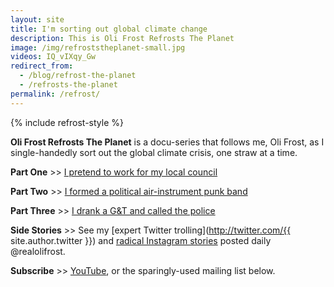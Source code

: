```yaml
---
layout: site
title: I'm sorting out global climate change
description: This is Oli Frost Refrosts The Planet
image: /img/refroststheplanet-small.jpg
videos: IQ_vIXqy_Gw
redirect_from:
  - /blog/refrost-the-planet
  - /refrosts-the-planet
permalink: /refrost/
---
```


{% include refrost-style %}

<div class="youtube-player" data-id="{{ page.videos }}" data-thumb="{{ page.image }}"></div>

**Oli Frost Refrosts The Planet** is a docu-series that follows me, Oli Frost, as I single-handedly sort out the global climate crisis, one straw at a time.

**Part One** >> [I pretend to work for my local council](/blog/little-tips/)

<div class="youtube-player" data-id="7vWxYzrgqIc" data-thumb="https://i.ytimg.com/vi/7vWxYzrgqIc/maxresdefault.jpg "></div>

**Part Two** >> [I formed a political air-instrument punk band](/blog/pollution-solution/)

<div class="youtube-player" data-id="5gshFGOR-IY" data-thumb="https://i.ytimg.com/vi/5gshFGOR-IY/maxresdefault.jpg"></div>

**Part Three** >> [I drank a G&T and called the police](/blog/domestic-rebellion/)

<div class="youtube-player" data-id="Af5Fk8wVfOU" data-thumb="https://i.ytimg.com/vi/Af5Fk8wVfOU/maxresdefault.jpg"></div>

**Side Stories**  >>
See my [expert Twitter trolling](http://twitter.com/{{ site.author.twitter }}) and [radical Instagram stories](http://instagram.com/{{site.author.instagram}}) posted daily @realolifrost.

**Subscribe** >> [YouTube](https://www.youtube.com/channel/UC11YzVs4e4h9kIt4VzUS6yQ?sub_confirmation=1), or the sparingly-used mailing list below.
